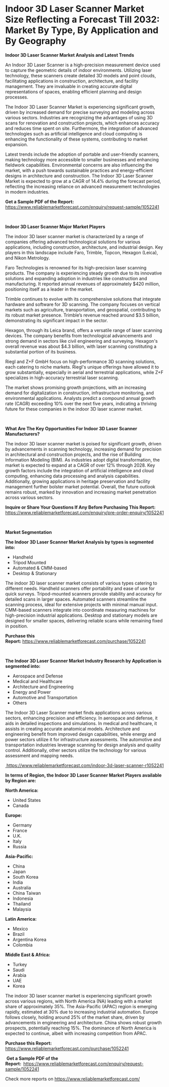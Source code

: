 <p><h1>Indoor 3D Laser Scanner Market Size Reflecting a Forecast Till 2032: Market By Type, By Application and By Geography</h1></p><p><strong>Indoor 3D Laser Scanner Market Analysis and Latest Trends</strong></p>
<p><p>An Indoor 3D Laser Scanner is a high-precision measurement device used to capture the geometric details of indoor environments. Utilizing laser technology, these scanners create detailed 3D models and point clouds, facilitating applications in construction, architecture, and facility management. They are invaluable in creating accurate digital representations of spaces, enabling efficient planning and design processes.</p><p>The Indoor 3D Laser Scanner Market is experiencing significant growth, driven by increased demand for precise surveying and modeling across various sectors. Industries are recognizing the advantages of using 3D scans for renovation and construction projects, which enhances accuracy and reduces time spent on site. Furthermore, the integration of advanced technologies such as artificial intelligence and cloud computing is enhancing the functionality of these systems, contributing to market expansion.</p><p>Latest trends include the adoption of portable and user-friendly scanners, making technology more accessible to smaller businesses and enhancing fieldwork capabilities. Environmental concerns are also influencing the market, with a push towards sustainable practices and energy-efficient designs in architecture and construction. The Indoor 3D Laser Scanner Market is expected to grow at a CAGR of 14.4% during the forecast period, reflecting the increasing reliance on advanced measurement technologies in modern industries.</p></p>
<p><strong>Get a Sample PDF of the Report:&nbsp;</strong> <a href="https://www.reliablemarketforecast.com/enquiry/request-sample/1052241?utm_campaign=2481&utm_medium=2&utm_source=Github&utm_content=ia&utm_term=08042025&utm_id=indoor-3d-laser-scanner">https://www.reliablemarketforecast.com/enquiry/request-sample/1052241</a></p>
<p>&nbsp;</p>
<p><strong>Indoor 3D Laser Scanner Major Market Players</strong></p>
<p><p>The indoor 3D laser scanner market is characterized by a range of companies offering advanced technological solutions for various applications, including construction, architecture, and industrial design. Key players in this landscape include Faro, Trimble, Topcon, Hexagon (Leica), and Nikon Metrology.</p><p>Faro Technologies is renowned for its high-precision laser scanning products. The company is experiencing steady growth due to its innovative solutions and expanding adoption in industries like construction and manufacturing. It reported annual revenues of approximately $420 million, positioning itself as a leader in the market.</p><p>Trimble continues to evolve with its comprehensive solutions that integrate hardware and software for 3D scanning. The company focuses on vertical markets such as agriculture, transportation, and geospatial, contributing to its robust market presence. Trimble’s revenue reached around $3.5 billion, demonstrating its significant impact in the sector.</p><p>Hexagon, through its Leica brand, offers a versatile range of laser scanning devices. The company benefits from technological advancements and strong demand in sectors like civil engineering and surveying. Hexagon's overall revenue was about $4.3 billion, with laser scanning constituting a substantial portion of its business.</p><p>Riegl and Z+F GmbH focus on high-performance 3D scanning solutions, each catering to niche markets. Riegl's unique offerings have allowed it to grow substantially, especially in aerial and terrestrial applications, while Z+F specializes in high-accuracy terrestrial laser scanning.</p><p>The market shows promising growth projections, with an increasing demand for digitalization in construction, infrastructure monitoring, and environmental applications. Analysts predict a compound annual growth rate (CAGR) exceeding 10% over the next five years, indicating a thriving future for these companies in the indoor 3D laser scanner market.</p></p>
<p>&nbsp;</p>
<p><strong>What Are The Key Opportunities For Indoor 3D Laser Scanner Manufacturers?</strong></p>
<p><p>The indoor 3D laser scanner market is poised for significant growth, driven by advancements in scanning technology, increasing demand for precision in architectural and construction projects, and the rise of Building Information Modeling (BIM). As industries adopt digital transformation, the market is expected to expand at a CAGR of over 12% through 2028. Key growth factors include the integration of artificial intelligence and cloud computing, enhancing data processing and analysis capabilities. Additionally, growing applications in heritage preservation and facility management further bolster market potential. Overall, the future outlook remains robust, marked by innovation and increasing market penetration across various sectors.</p></p>
<p><strong>Inquire or Share Your Questions If Any Before Purchasing This Report:</strong> <a href="https://www.reliablemarketforecast.com/enquiry/pre-order-enquiry/1052241?utm_campaign=2481&utm_medium=2&utm_source=Github&utm_content=ia&utm_term=08042025&utm_id=indoor-3d-laser-scanner">https://www.reliablemarketforecast.com/enquiry/pre-order-enquiry/1052241</a></p>
<p>&nbsp;</p>
<p><strong>Market Segmentation</strong></p>
<p><strong>The Indoor 3D Laser Scanner Market Analysis by types is segmented into:</strong></p>
<p><ul><li>Handheld</li><li>Tripod Mounted</li><li>Automated & CMM-based</li><li>Desktop & Stationary</li></ul></p>
<p><p>The indoor 3D laser scanner market consists of various types catering to different needs. Handheld scanners offer portability and ease of use for quick surveys. Tripod-mounted scanners provide stability and accuracy for detailed scans in larger spaces. Automated scanners streamline the scanning process, ideal for extensive projects with minimal manual input. CMM-based scanners integrate into coordinate measuring machines for high-precision industrial applications. Desktop and stationary models are designed for smaller spaces, delivering reliable scans while remaining fixed in position.</p></p>
<p><strong>Purchase this Report:&nbsp;</strong><a href="https://www.reliablemarketforecast.com/purchase/1052241?utm_campaign=2481&utm_medium=2&utm_source=Github&utm_content=ia&utm_term=08042025&utm_id=indoor-3d-laser-scanner">https://www.reliablemarketforecast.com/purchase/1052241</a></p>
<p>&nbsp;</p>
<p><strong>The Indoor 3D Laser Scanner Market Industry Research by Application is segmented into:</strong></p>
<p><ul><li>Aerospace and Defense</li><li>Medical and Healthcare</li><li>Architecture and Engineering</li><li>Energy and Power</li><li>Automotive and Transportation</li><li>Others</li></ul></p>
<p><p>The Indoor 3D Laser Scanner market finds applications across various sectors, enhancing precision and efficiency. In aerospace and defense, it aids in detailed inspections and simulations. In medical and healthcare, it assists in creating accurate anatomical models. Architecture and engineering benefit from improved design capabilities, while energy and power sectors utilize it for infrastructure assessments. The automotive and transportation industries leverage scanning for design analysis and quality control. Additionally, other sectors utilize the technology for various assessment and mapping needs.</p></p>
<p><a href="https://www.reliablemarketforecast.com/indoor-3d-laser-scanner-r1052241?utm_campaign=2481&utm_medium=2&utm_source=Github&utm_content=ia&utm_term=08042025&utm_id=indoor-3d-laser-scanner">&nbsp;https://www.reliablemarketforecast.com/indoor-3d-laser-scanner-r1052241</a></p>
<p><strong>In terms of Region, the Indoor 3D Laser Scanner Market Players available by Region are:</strong></p>
<p>
    <p> <strong> North America: </strong>
        <ul>
            <li>United States</li>
            <li>Canada</li>
        </ul>
        </p> 
    <p> <strong> Europe: </strong>
        <ul>
            <li>Germany</li>
            <li>France</li>
            <li>U.K.</li>
            <li>Italy</li>
            <li>Russia</li>
        </ul>
        </p> 
    <p> <strong> Asia-Pacific: </strong>
        <ul>
            <li>China</li>
            <li>Japan</li>
            <li>South Korea</li>
            <li>India</li>
            <li>Australia</li>
            <li>China Taiwan</li>
            <li>Indonesia</li>
            <li>Thailand</li>
            <li>Malaysia</li>
        </ul>
        </p> 
    <p> <strong> Latin America: </strong>
        <ul>
            <li>Mexico</li>
            <li>Brazil</li>
            <li>Argentina Korea</li>
            <li>Colombia</li>
        </ul>
        </p> 
    <p> <strong> Middle East & Africa: </strong>
        <ul>
            <li>Turkey</li>
            <li>Saudi</li>
            <li>Arabia</li>
            <li>UAE</li>
            <li>Korea</li>
        </ul>
    </p>
    </p>
<p><p>The indoor 3D laser scanner market is experiencing significant growth across various regions, with North America (NA) leading with a market share of approximately 35%. The Asia-Pacific (APAC) region is emerging rapidly, estimated at 30% due to increasing industrial automation. Europe follows closely, holding around 25% of the market share, driven by advancements in engineering and architecture. China shows robust growth prospects, potentially reaching 15%. The dominance of North America is expected to continue, albeit with increasing competition from APAC.</p></p>
<p><strong>Purchase this Report: </strong><a href="https://www.reliablemarketforecast.com/purchase/1052241?utm_campaign=2481&utm_medium=2&utm_source=Github&utm_content=ia&utm_term=08042025&utm_id=indoor-3d-laser-scanner">https://www.reliablemarketforecast.com/purchase/1052241</a></p>
<p>&nbsp;<strong>Get a Sample PDF of the Report:&nbsp;&nbsp;</strong><a href="https://www.reliablemarketforecast.com/enquiry/request-sample/1052241?utm_campaign=2481&utm_medium=2&utm_source=Github&utm_content=ia&utm_term=08042025&utm_id=indoor-3d-laser-scanner">https://www.reliablemarketforecast.com/enquiry/request-sample/1052241</a></p>
<p><strong></strong></p>
<p>Check more reports on <a href="https://www.reliablemarketforecast.com/?utm_campaign=2481&utm_medium=2&utm_source=Github&utm_content=ia&utm_term=08042025&utm_id=indoor-3d-laser-scanner">https://www.reliablemarketforecast.com/</a></p>